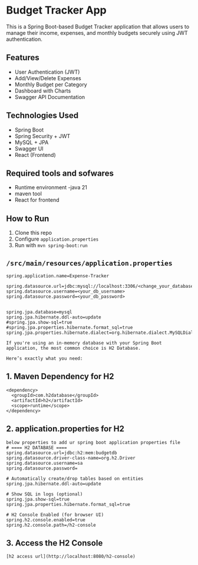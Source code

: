# Budget Tracker App

This is a Spring Boot-based Budget Tracker application that allows users to manage their income, expenses, and monthly budgets securely using JWT authentication.

## Features

- User Authentication (JWT)
- Add/View/Delete Expenses
- Monthly Budget per Category
- Dashboard with Charts
- Swagger API Documentation

## Technologies Used

- Spring Boot
- Spring Security + JWT
- MySQL + JPA
- Swagger UI
- React (Frontend)


## Required tools and sofwares 
- Runtime environment -java 21
- maven tool 
- React for frontend 

## How to Run

1. Clone this repo
2. Configure `application.properties`
3. Run with `mvn spring-boot:run`

## `/src/main/resources/application.properties`

````
spring.application.name=Expense-Tracker

spring.datasource.url=jdbc:mysql://localhost:3306/<change_your_database_name>
spring.datasource.username=<your_db_username>
spring.datasource.password=<your_db_password>


spring.jpa.database=mysql
spring.jpa.hibernate.ddl-auto=update
#spring.jpa.show-sql=true
#spring.jpa.properties.hibernate.format_sql=true
spring.jpa.properties.hibernate.dialect=org.hibernate.dialect.MySQLDialect
````



````
If you're using an in-memory database with your Spring Boot application, the most common choice is H2 Database.

Here’s exactly what you need:
````

##  1. Maven Dependency for H2

````
<dependency>
  <groupId>com.h2database</groupId>
  <artifactId>h2</artifactId>
  <scope>runtime</scope>
</dependency>

````

##  2. application.properties for H2

````
below properties to add ur spring boot application properties file
# ==== H2 DATABASE ====
spring.datasource.url=jdbc:h2:mem:budgetdb
spring.datasource.driver-class-name=org.h2.Driver
spring.datasource.username=sa
spring.datasource.password=

# Automatically create/drop tables based on entities
spring.jpa.hibernate.ddl-auto=update

# Show SQL in logs (optional)
spring.jpa.show-sql=true
spring.jpa.properties.hibernate.format_sql=true

# H2 Console Enabled (for browser UI)
spring.h2.console.enabled=true
spring.h2.console.path=/h2-console

````

##  3. Access the H2 Console

````
[h2 access url](http://localhost:8080/h2-console)

````